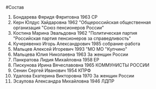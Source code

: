 #Состав
1. Бондарева Фяридя Фяритовна 1963 СР
2. Керн Юлдус Хайдаровна 1962 \"Общероссийская общественная организация \"Союз пенсионеров России\"
3. Костина Марина Эвальдовна 1962 \"Политическая партия \"Российская партия пенсионеров за справедливость\"
4. Кучерявенко Игорь Александрович 1985 собрание-работа
5. Мальцев Алексей Игоревич 1993 \"МО МО \"Купчино\"
6. Мальцева Юлия Николаевна 1963 За женщин России
7. Панкратова Лидия Михайловна 1958 ЕР
8. Пискунова Ирина Вячеславовна 1965 КОММУНИСТЫ РОССИИ
9. Сенин Сергей Иванович 1954 КПРФ
10. Удалова Екатерина Викторовна 1970 За женщин России
11. Эсаулова Александра Михайловна 1946 ЛДПР
